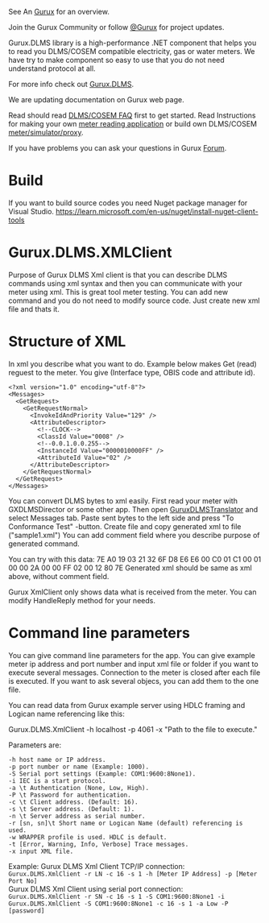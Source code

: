 See An [Gurux](http://www.gurux.org/ "Gurux") for an overview.

Join the Gurux Community or follow [@Gurux](https://twitter.com/guruxorg "@Gurux") for project updates.

Gurux.DLMS library is a high-performance .NET component that helps you to read you DLMS/COSEM compatible electricity, gas or water meters. We have try to make component so easy to use that you do not need understand protocol at all.

For more info check out [Gurux.DLMS](http://www.gurux.fi/index.php?q=Gurux.DLMS "Gurux.DLMS").

We are updating documentation on Gurux web page. 

Read should read [DLMS/COSEM FAQ](http://www.gurux.org/index.php?q=DLMSCOSEMFAQ) first to get started. Read Instructions for making your own [meter reading application](http://www.gurux.org/index.php?q=DLMSIntro) or build own 
DLMS/COSEM [meter/simulator/proxy](http://www.gurux.org/index.php?q=OwnDLMSMeter).

If you have problems you can ask your questions in Gurux [Forum](http://www.gurux.org/forum).

Build
=========================== 

If you want to build source codes you need Nuget package manager for Visual Studio.
https://learn.microsoft.com/en-us/nuget/install-nuget-client-tools


Gurux.DLMS.XMLClient 
=========================== 

Purpose of Gurux DLMS Xml client is that you can describe DLMS commands using xml syntax and then you can communicate with your meter using xml.
This is great tool meter testing. You can add new command and you do not need to modify source code. Just create new xml file and thats it.

Structure of XML 
=========================== 
In xml you describe what you want to do. Example below makes Get (read) reguest to the meter.
You give (Interface type, OBIS code and attribute id).

```
<?xml version="1.0" encoding="utf-8"?>
<Messages>
  <GetRequest>
    <GetRequestNormal>
      <InvokeIdAndPriority Value="129" />
      <AttributeDescriptor>
        <!--CLOCK-->
        <ClassId Value="0008" />
        <!--0.0.1.0.0.255-->
        <InstanceId Value="0000010000FF" />
        <AttributeId Value="02" />
      </AttributeDescriptor>
    </GetRequestNormal>
  </GetRequest>
</Messages>
```

You can convert DLMS bytes to xml easily. First read your meter with GXDLMSDirector or some other app. Then open [GuruxDLMSTranslator](https://www.gurux.fi/GuruxDLMSTranslator) and 
select Messages tab. Paste sent bytes to the left side and press "To Conformance Test" -button. Create file and copy generated xml to file ("sample1.xml")
You can add comment field where you describe purpose of generated command.

You can try with this data:
7E A0 19 03 21 32 6F D8 E6 E6 00 C0 01 C1 00 01 00 00 2A 00 00 FF 02 00 12 80 7E
Generated xml should be same as xml above, without comment field.

Gurux XmlClient only shows data what is received from the meter. You can modify HandleReply method for your needs.

Command line parameters 
=========================== 

You can give command line parameters for the app. You can give example meter ip address and port number and input xml file or folder if you want to execute several messages.
Connection to the meter is closed after each file is executed. If you want to ask several objecs, you can add them to the one file.

You can read data from Gurux example server using HDLC framing and Logican name referencing like this:

Gurux.DLMS.XmlClient -h localhost -p 4061 -x "Path to the file to execute."

Parameters are:
```
-h host name or IP address.
-p port number or name (Example: 1000).
-S Serial port settings (Example: COM1:9600:8None1).
-i IEC is a start protocol.
-a \t Authentication (None, Low, High).
-P \t Password for authentication.
-c \t Client address. (Default: 16).
-s \t Server address. (Default: 1).
-n \t Server address as serial number.
-r [sn, sn]\t Short name or Logican Name (default) referencing is used.
-w WRAPPER profile is used. HDLC is default.
-t [Error, Warning, Info, Verbose] Trace messages.
-x input XML file.
```

Example:
Gurux DLMS Xml Client TCP/IP connection:  
`Gurux.DLMS.XmlClient -r LN -c 16 -s 1 -h [Meter IP Address] -p [Meter Port No]`  
Gurux DLMS Xml Client using serial port connection:  
`Gurux.DLMS.XmlClient -r SN -c 16 -s 1 -S COM1:9600:8None1 -i`  
`Gurux.DLMS.XmlClient -S COM1:9600:8None1 -c 16 -s 1 -a Low -P [password]`  
